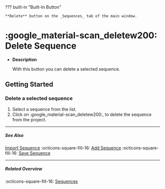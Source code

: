 ??? built-in "Built-In Button"

    **Delete** button on the _Sequences_ tab of the main window.

# :google_material-scan_deletew200: Delete Sequence
<div class="grid cards" markdown>

-   __Description__

     With this button you can delete a selected sequence.

</div>

## Getting Started
### Delete a selected sequence
1. Select a sequence from the list.
2. Click on :google_material-scan_deletew200:, to delete the sequence from the project.

---

##### See Also
[Import Sequence](sequence_import.md) :octicons-square-fill-16: [Add Sequence](sequence_add.md) :octicons-square-fill-16: [Save Sequence](sequence_save.md) 

---

##### Related Overview
:octicons-square-fill-16: [Sequences](index.md)
